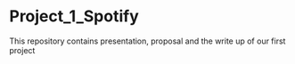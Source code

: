 # Project_1_Spotify
This repository contains presentation, proposal and the write up of our first project
